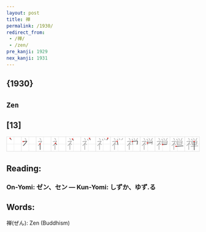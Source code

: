 ```yaml
---
layout: post
title: 禅
permalink: /1930/
redirect_from:
 - /禅/
 - /zen/
pre_kanji: 1929
nex_kanji: 1931
---
```


## {1930}

## `Zen`

## [13]

<div class="stroke"><img src="../images/E7A685.png" /></div>

## Reading:

### On-Yomi: ゼン、セン &mdash; Kun-Yomi: しずか、ゆず.る

## Words:

禅(ぜん): Zen (Buddhism)
